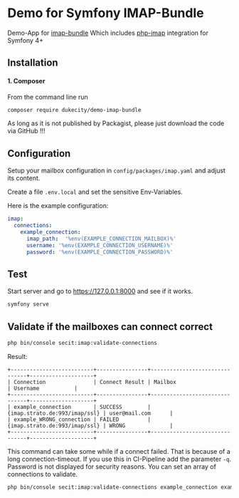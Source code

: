 # Demo for Symfony IMAP-Bundle

Demo-App for [imap-bundle](https://github.com/secit-pl/imap-bundle)
Which includes [php-imap](https://github.com/barbushin/php-imap) integration for Symfony 4+

## Installation

#### 1. Composer
From the command line run

```bash
composer require dukecity/demo-imap-bundle
```

As long as it is not published by Packagist, please just download the code via GitHub !!!

## Configuration

Setup your mailbox configuration in `config/packages/imap.yaml` and adjust its content.

Create a file ```.env.local``` and set the sensitive Env-Variables.

Here is the example configuration:

```yaml
imap:
  connections:
    example_connection:
      imap_path:  '%env(EXAMPLE_CONNECTION_MAILBOX)%'
      username: '%env(EXAMPLE_CONNECTION_USERNAME)%'
      password: '%env(EXAMPLE_CONNECTION_PASSWORD)%'
```

## Test 
Start server and go to https://127.0.0.1:8000 and see if it works.

```bash
symfony serve
```

## Validate if the mailboxes can connect correct

```bash
php bin/console secit:imap:validate-connections
```

Result:
```
+--------------------------+----------------+-------------------------------+--------------------+
| Connection               | Connect Result | Mailbox                       | Username           |
+--------------------------+----------------+-------------------------------+--------------------+
| example_connection       | SUCCESS        | {imap.strato.de:993/imap/ssl} | user@mail.com      |
| example_WRONG_connection | FAILED         | {imap.strato.de:993/imap/ssl} | WRONG              |
+--------------------------+----------------+-------------------------------+--------------------+
```

This command can take some while if a connect failed. That is because of a long connection-timeout.
If you use this in CI-Pipeline add the parameter `-q`.
Password is not displayed for security reasons.
You can set an array of connections to validate.

```bash
php bin/console secit:imap:validate-connections example_connection example_connection2
```